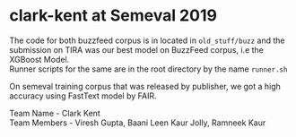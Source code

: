 # clark-kent at Semeval 2019 

The code for both buzzfeed corpus is in located in `old_stuff/buzz` and the 
submission on TIRA was our best model on BuzzFeed corpus, i.e the XGBoost Model.  
Runner scripts for the same are in the root directory by the name `runner.sh`  

On semeval training corpus that was released by publisher, we got a high accuracy using FastText model by FAIR.  

Team Name - Clark Kent  
Team Members - Viresh Gupta, Baani Leen Kaur Jolly, Ramneek Kaur  
